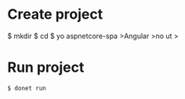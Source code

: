 # 

# Create project
$ mkdir <proj>
$ cd <proj>
$ yo aspnetcore-spa
    >Angular
    >no ut
    >


# Run project
    $ donet run 